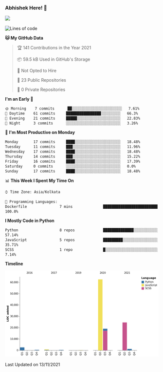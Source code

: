 ### Abhishek Here! 👋
![](https://komarev.com/ghpvc/?username=5parkp1ug&color=green)

<!--
**5parkp1ug/5parkp1ug** is a ✨ _special_ ✨ repository because its `README.md` (this file) appears on your GitHub profile.

Here are some ideas to get you started:

- 🔭 I’m currently working on ...
- 🌱 I’m currently learning ...
- 👯 I’m looking to collaborate on ...
- 🤔 I’m looking for help with ...
- 💬 Ask me about ...
- 📫 How to reach me: ...
- 😄 Pronouns: ...
- ⚡ Fun fact: ...
-->

<!--START_SECTION:waka-->
![Lines of code](https://img.shields.io/badge/From%20Hello%20World%20I%27ve%20Written-111397%20lines%20of%20code-blue)

**🐱 My GitHub Data** 

> 🏆 141 Contributions in the Year 2021
 > 
> 📦 59.5 kB Used in GitHub's Storage 
 > 
> 🚫 Not Opted to Hire
 > 
> 📜 23 Public Repositories 
 > 
> 🔑 0 Private Repositories  
 > 
**I'm an Early 🐤** 

```text
🌞 Morning    7 commits      ██░░░░░░░░░░░░░░░░░░░░░░░   7.61% 
🌆 Daytime    61 commits     ████████████████░░░░░░░░░   66.3% 
🌃 Evening    21 commits     █████░░░░░░░░░░░░░░░░░░░░   22.83% 
🌙 Night      3 commits      ░░░░░░░░░░░░░░░░░░░░░░░░░   3.26%

```
📅 **I'm Most Productive on Monday** 

```text
Monday       17 commits     ████░░░░░░░░░░░░░░░░░░░░░   18.48% 
Tuesday      11 commits     ███░░░░░░░░░░░░░░░░░░░░░░   11.96% 
Wednesday    17 commits     ████░░░░░░░░░░░░░░░░░░░░░   18.48% 
Thursday     14 commits     ███░░░░░░░░░░░░░░░░░░░░░░   15.22% 
Friday       16 commits     ████░░░░░░░░░░░░░░░░░░░░░   17.39% 
Saturday     0 commits      ░░░░░░░░░░░░░░░░░░░░░░░░░   0.0% 
Sunday       17 commits     ████░░░░░░░░░░░░░░░░░░░░░   18.48%

```


📊 **This Week I Spent My Time On** 

```text
⌚︎ Time Zone: Asia/Kolkata

💬 Programming Languages: 
Dockerfile               7 mins              █████████████████████████   100.0%

```

**I Mostly Code in Python** 

```text
Python                   8 repos             ██████████████░░░░░░░░░░░   57.14% 
JavaScript               5 repos             █████████░░░░░░░░░░░░░░░░   35.71% 
SCSS                     1 repo              █░░░░░░░░░░░░░░░░░░░░░░░░   7.14%

```


**Timeline**

![Chart not found](https://raw.githubusercontent.com/5parkp1ug/5parkp1ug/master/charts/bar_graph.png) 


 Last Updated on 13/11/2021
<!--END_SECTION:waka-->
